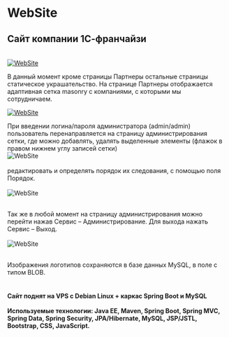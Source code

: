 # WebSite

<h2>Сайт компании 1С-франчайзи</h2> <br>
<a href="http://1c-centre.com/"><img style="max-width:100%;" alt="WebSite" src="https://github.com/skpavlenko/WS/blob/master/screenshot/Title.png"></a>

В данный момент кроме страницы Партнеры остальные страницы статическое украшательство. На странице Партнеры отображается адаптивная сетка 
masonry с компаниями, с которыми мы сотрудничаем.<br> 

<a href="http://1c-centre.com//partnerslist"><img style="max-width:100%;" alt="WebSite" src="https://github.com/skpavlenko/WebSite/blob/master/screenshot/partners.png"></a>
<br> 

При введении логина/пароля администратора (admin/admin) пользователь перенаправляется на страницу администрирования сетки, 
где можно добавлять, удалять выделенные элементы (флажок в правом нижнем углу записей сетки) <br> 
<img style="max-width:100%;" alt="WebSite" src="https://github.com/skpavlenko/WebSite/blob/master/screenshot/admin.png"><br> <br>
редактировать и определять порядок их следования, с помощью поля Порядок. <br><br>
<img style="max-width:100%;" alt="WebSite" src="https://github.com/skpavlenko/WebSite/blob/master/screenshot/edit.png"><br> <br>

Так же в любой момент на страницу администрирования можно перейти нажав Сервис – Администрирование. Для выхода нажать Сервис – Выход.<br><br>
<img style="max-width:100%;" alt="WebSite" src="https://github.com/skpavlenko/WebSite/blob/master/screenshot/menu.png"><br> <br>

Изображения логотипов сохраняются в базе данных MySQL, в поле с типом BLOB.<br> <br>

<h4>Сайт поднят на VPS с Debian Linux + каркас Spring Boot и MySQL <br><br>
Используемые технологии: Java EE, Maven, Spring Boot, Spring MVC, Spring Data, Spring Security, 
JPA/Hibernate, MySQL, JSP/JSTL, Bootstrap, CSS, JavaScript.</h4>
